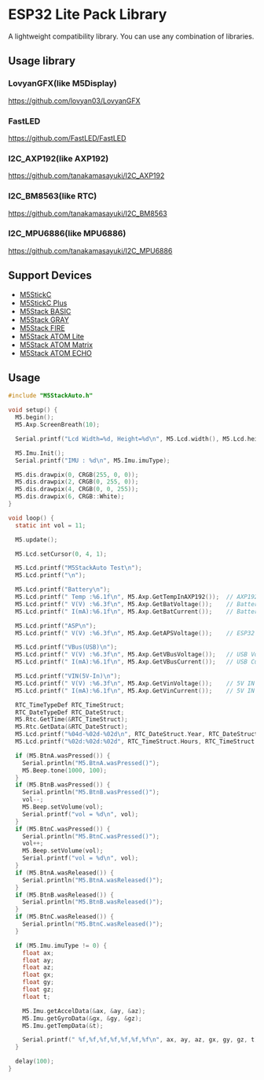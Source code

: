 # ESP32 Lite Pack Library

A lightweight compatibility library. You can use any combination of libraries.

## Usage library

### LovyanGFX(like M5Display)
https://github.com/lovyan03/LovyanGFX

### FastLED
https://github.com/FastLED/FastLED

### I2C_AXP192(like AXP192)
https://github.com/tanakamasayuki/I2C_AXP192

### I2C_BM8563(like RTC)
https://github.com/tanakamasayuki/I2C_BM8563

### I2C_MPU6886(like MPU6886)
https://github.com/tanakamasayuki/I2C_MPU6886

## Support Devices

- [M5StickC](https://docs.m5stack.com/#/en/core/m5stickc)
- [M5StickC Plus](https://docs.m5stack.com/#/en/core/m5stickc_plus)
- [M5Stack BASIC](https://docs.m5stack.com/#/en/core/basic)
- [M5Stack GRAY](https://docs.m5stack.com/#/en/core/gray)
- [M5Stack FIRE](https://docs.m5stack.com/#/en/core/fire)
- [M5Stack ATOM Lite](https://docs.m5stack.com/#/en/core/atom_lite)
- [M5Stack ATOM Matrix](https://docs.m5stack.com/#/en/core/atom_matrix)
- [M5Stack ATOM ECHO](https://docs.m5stack.com/#/en/atom/atomecho)

## Usage
```c
#include "M5StackAuto.h"

void setup() {
  M5.begin();
  M5.Axp.ScreenBreath(10);

  Serial.printf("Lcd Width=%d, Height=%d\n", M5.Lcd.width(), M5.Lcd.height());

  M5.Imu.Init();
  Serial.printf("IMU : %d\n", M5.Imu.imuType);

  M5.dis.drawpix(0, CRGB(255, 0, 0));
  M5.dis.drawpix(2, CRGB(0, 255, 0));
  M5.dis.drawpix(4, CRGB(0, 0, 255));
  M5.dis.drawpix(6, CRGB::White);
}

void loop() {
  static int vol = 11;

  M5.update();

  M5.Lcd.setCursor(0, 4, 1);

  M5.Lcd.printf("M5StackAuto Test\n");
  M5.Lcd.printf("\n");

  M5.Lcd.printf("Battery\n");
  M5.Lcd.printf(" Temp :%6.1f\n", M5.Axp.GetTempInAXP192());  // AXP192 Internal temperature
  M5.Lcd.printf(" V(V) :%6.3f\n", M5.Axp.GetBatVoltage());    // Battery Voltage(3.0V-4.2V)
  M5.Lcd.printf(" I(mA):%6.1f\n", M5.Axp.GetBatCurrent());    // Battery Current(+:charge, -:decharge)

  M5.Lcd.printf("ASP\n");
  M5.Lcd.printf(" V(V) :%6.3f\n", M5.Axp.GetAPSVoltage());    // ESP32 Voltage

  M5.Lcd.printf("VBus(USB)\n");
  M5.Lcd.printf(" V(V) :%6.3f\n", M5.Axp.GetVBusVoltage());   // USB Voltage
  M5.Lcd.printf(" I(mA):%6.1f\n", M5.Axp.GetVBusCurrent());   // USB Current

  M5.Lcd.printf("VIN(5V-In)\n");
  M5.Lcd.printf(" V(V) :%6.3f\n", M5.Axp.GetVinVoltage());    // 5V IN Voltage
  M5.Lcd.printf(" I(mA):%6.1f\n", M5.Axp.GetVinCurrent());    // 5V IN Current

  RTC_TimeTypeDef RTC_TimeStruct;
  RTC_DateTypeDef RTC_DateStruct;
  M5.Rtc.GetTime(&RTC_TimeStruct);
  M5.Rtc.GetData(&RTC_DateStruct);
  M5.Lcd.printf("%04d-%02d-%02d\n", RTC_DateStruct.Year, RTC_DateStruct.Month, RTC_DateStruct.Date);
  M5.Lcd.printf("%02d:%02d:%02d", RTC_TimeStruct.Hours, RTC_TimeStruct.Minutes, RTC_TimeStruct.Seconds);

  if (M5.BtnA.wasPressed()) {
    Serial.println("M5.BtnA.wasPressed()");
    M5.Beep.tone(1000, 100);
  }
  if (M5.BtnB.wasPressed()) {
    Serial.println("M5.BtnB.wasPressed()");
    vol--;
    M5.Beep.setVolume(vol);
    Serial.printf("vol = %d\n", vol);
  }
  if (M5.BtnC.wasPressed()) {
    Serial.println("M5.BtnC.wasPressed()");
    vol++;
    M5.Beep.setVolume(vol);
    Serial.printf("vol = %d\n", vol);
  }
  if (M5.BtnA.wasReleased()) {
    Serial.println("M5.BtnA.wasReleased()");
  }
  if (M5.BtnB.wasReleased()) {
    Serial.println("M5.BtnB.wasReleased()");
  }
  if (M5.BtnC.wasReleased()) {
    Serial.println("M5.BtnC.wasReleased()");
  }

  if (M5.Imu.imuType != 0) {
    float ax;
    float ay;
    float az;
    float gx;
    float gy;
    float gz;
    float t;

    M5.Imu.getAccelData(&ax, &ay, &az);
    M5.Imu.getGyroData(&gx, &gy, &gz);
    M5.Imu.getTempData(&t);

    Serial.printf(" %f,%f,%f,%f,%f,%f,%f\n", ax, ay, az, gx, gy, gz, t);
  }

  delay(100);
}
```
